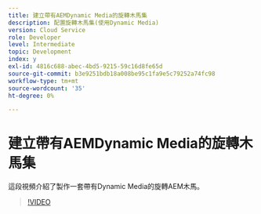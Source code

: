 ```yaml
---
title: 建立帶有AEMDynamic Media的旋轉木馬集
description: 配置旋轉木馬集(使用Dynamic Media)
version: Cloud Service
role: Developer
level: Intermediate
topic: Development
index: y
exl-id: 4816c688-abec-4bd5-9215-59c16d8fe65d
source-git-commit: b3e9251bdb18a008be95c1fa9e5c79252a74fc98
workflow-type: tm+mt
source-wordcount: '35'
ht-degree: 0%

---
```


# 建立帶有AEMDynamic Media的旋轉木馬集

這段視頻介紹了製作一套帶有Dynamic Media的旋轉AEM木馬。

>[!VIDEO](https://video.tv.adobe.com/v/335380?quality=12&learn=on)

